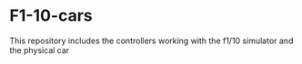 # F1-10-cars
This repository includes the controllers working with the f1/10 simulator and the physical car 

